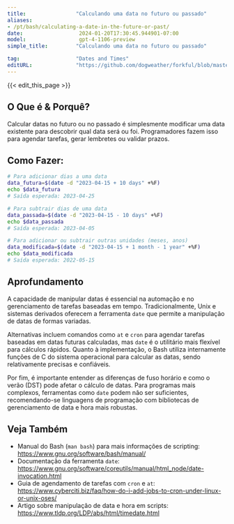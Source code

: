 ```yaml
---
title:                "Calculando uma data no futuro ou passado"
aliases:
- /pt/bash/calculating-a-date-in-the-future-or-past/
date:                  2024-01-20T17:30:45.944901-07:00
model:                 gpt-4-1106-preview
simple_title:         "Calculando uma data no futuro ou passado"

tag:                  "Dates and Times"
editURL:              "https://github.com/dogweather/forkful/blob/master/content/pt/bash/calculating-a-date-in-the-future-or-past.md"
---
```


{{< edit_this_page >}}

## O Que é & Porquê?
Calcular datas no futuro ou no passado é simplesmente modificar uma data existente para descobrir qual data será ou foi. Programadores fazem isso para agendar tarefas, gerar lembretes ou validar prazos.

## Como Fazer:

```Bash
# Para adicionar dias a uma data
data_futura=$(date -d "2023-04-15 + 10 days" +%F)
echo $data_futura
# Saída esperada: 2023-04-25

# Para subtrair dias de uma data
data_passada=$(date -d "2023-04-15 - 10 days" +%F)
echo $data_passada
# Saída esperada: 2023-04-05

# Para adicionar ou subtrair outras unidades (meses, anos)
data_modificada=$(date -d "2023-04-15 + 1 month - 1 year" +%F)
echo $data_modificada
# Saída esperada: 2022-05-15
```

## Aprofundamento

A capacidade de manipular datas é essencial na automação e no gerenciamento de tarefas baseadas em tempo. Tradicionalmente, Unix e sistemas derivados oferecem a ferramenta `date` que permite a manipulação de datas de formas variadas.

Alternativas incluem comandos como `at` e `cron` para agendar tarefas baseadas em datas futuras calculadas, mas `date` é o utilitário mais flexível para cálculos rápidos. Quanto à implementação, o Bash utiliza internamente funções de C do sistema operacional para calcular as datas, sendo relativamente precisas e confiáveis.

Por fim, é importante entender as diferenças de fuso horário e como o verão (DST) pode afetar o cálculo de datas. Para programas mais complexos, ferramentas como `date` podem não ser suficientes, recomendando-se linguagens de programação com bibliotecas de gerenciamento de data e hora mais robustas.

## Veja Também

- Manual do Bash (`man bash`) para mais informações de scripting: https://www.gnu.org/software/bash/manual/
- Documentação da ferramenta `date`: https://www.gnu.org/software/coreutils/manual/html_node/date-invocation.html
- Guia de agendamento de tarefas com `cron` e `at`: https://www.cyberciti.biz/faq/how-do-i-add-jobs-to-cron-under-linux-or-unix-oses/
- Artigo sobre manipulação de data e hora em scripts: https://www.tldp.org/LDP/abs/html/timedate.html
